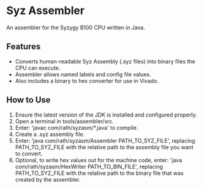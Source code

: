# Syz Assembler

An assembler for the Syzygy B100 CPU written in Java.

## Features

* Converts human-readable Syz Assembly (.syz files) into binary files the CPU can execute.
* Assembler allows named labels and config file values.
* Also includes a binary to hex converter for use in Vivado.

## How to Use

1. Ensure the latest version of the JDK is installed and configured properly.
2. Open a terminal in tools/assembler/src.
3. Enter: 'javac com/rath/syzasm/\*.java' to compile.
4. Create a .syz assembly file.
5. Enter: 'java com/rath/syzasm/Assembler PATH_TO_SYZ_FILE', replacing PATH_TO_SYZ_FILE with the relative path to the assembly file you want to convert.
6. Optional, to write hex values out for the machine code, enter: 'java com/rath/syzasm/HexWriter PATH_TO_BIN_FILE', replacing PATH_TO_SYZ_FILE with the relative path to the binary file that was created by the assembler.
